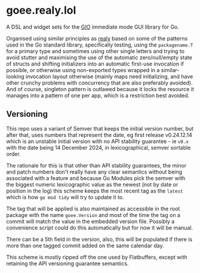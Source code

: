 # goee.realy.lol

A DSL and widget sets for the [GIO](https://gioui.org) immediate mode GUI library for Go.

Organised using similar principles as [realy](https://realy.lol) based on some of the patterns used in the Go standard
library, specifically testing, using the `packagename.T` for a primary type and sometimes using other single letters
and trying to avoid stutter and maximising the use of the automatic zero/null/empty state of structs and shifting 
initializers into an automatic first-use invocation if possible, or otherwise using non-exported types wrapped in a
similar-looking invocation layout otherwise (mainly maps need initializing, and have other crunchy problems with 
concurrency that are also preferably avoided). And of course, singleton pattern is outlawed because it locks the
resource it manages into a pattern of one per app, which is a restriction best avoided.

## Versioning

This repo uses a variant of Semver that keeps the initial version number, but after that, uses numbers that 
represent the date, eg first release v0.24.12.14 which is an unstable initial version with no API stability guarantee -
ie `v0.x` with the date being 14 December 2024, in lexicographical, semver sortable order.

The rationale for this is that other than API stability guarantees, the minor and patch numbers don't really have any 
clear semantics without being associated with a feature and because Go Modules pick the semver with the biggest numeric
lexicographic value as the newest (not by date or position in the log) this scheme keeps the most recent tag as the
`latest` which is how `go mod tidy` will try to update it to.

The tag that will be applied is also maintained as accessible in the root package with the name `goee.Version` and most 
of the time the tag on a commit will match the value in the embedded version file. Possibly a convenience script could 
do this automatically but for now it will be manual.

There can be a 5th field in the version, also, this will be populated if there is more than one tagged commit added on 
the same calendar day.

This scheme is mostly ripped off the one used by Flatbuffers, except with retaining the API versioning guarantee 
semantics.